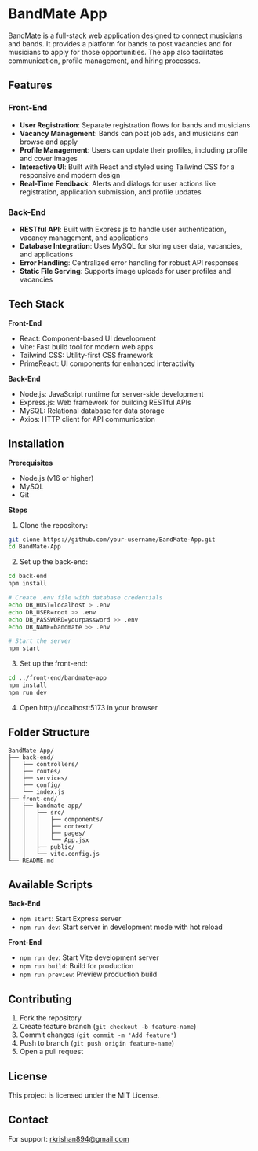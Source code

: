 # BandMate App

BandMate is a full-stack web application designed to connect musicians and bands. It provides a platform for bands to post vacancies and for musicians to apply for those opportunities. The app also facilitates communication, profile management, and hiring processes.

## Features

### Front-End
- **User Registration**: Separate registration flows for bands and musicians 
- **Vacancy Management**: Bands can post job ads, and musicians can browse and apply
- **Profile Management**: Users can update their profiles, including profile and cover images
- **Interactive UI**: Built with React and styled using Tailwind CSS for a responsive and modern design
- **Real-Time Feedback**: Alerts and dialogs for user actions like registration, application submission, and profile updates

### Back-End 
- **RESTful API**: Built with Express.js to handle user authentication, vacancy management, and applications
- **Database Integration**: Uses MySQL for storing user data, vacancies, and applications
- **Error Handling**: Centralized error handling for robust API responses
- **Static File Serving**: Supports image uploads for user profiles and vacancies

## Tech Stack

**Front-End**
- React: Component-based UI development
- Vite: Fast build tool for modern web apps
- Tailwind CSS: Utility-first CSS framework 
- PrimeReact: UI components for enhanced interactivity

**Back-End**
- Node.js: JavaScript runtime for server-side development
- Express.js: Web framework for building RESTful APIs
- MySQL: Relational database for data storage
- Axios: HTTP client for API communication

## Installation

**Prerequisites**
- Node.js (v16 or higher)
- MySQL
- Git

**Steps**

1. Clone the repository:
```bash
git clone https://github.com/your-username/BandMate-App.git
cd BandMate-App
```

2. Set up the back-end:
```bash
cd back-end
npm install

# Create .env file with database credentials
echo DB_HOST=localhost > .env
echo DB_USER=root >> .env
echo DB_PASSWORD=yourpassword >> .env
echo DB_NAME=bandmate >> .env

# Start the server
npm start
```

3. Set up the front-end:
```bash
cd ../front-end/bandmate-app
npm install
npm run dev
```

4. Open http://localhost:5173 in your browser

## Folder Structure

```
BandMate-App/
├── back-end/
│   ├── controllers/
│   ├── routes/
│   ├── services/
│   ├── config/
│   └── index.js
├── front-end/
│   ├── bandmate-app/
│   │   ├── src/
│   │   │   ├── components/
│   │   │   ├── context/
│   │   │   ├── pages/
│   │   │   └── App.jsx
│   │   ├── public/
│   │   └── vite.config.js
└── README.md
```

## Available Scripts

**Back-End**
- `npm start`: Start Express server
- `npm run dev`: Start server in development mode with hot reload

**Front-End** 
- `npm run dev`: Start Vite development server
- `npm run build`: Build for production
- `npm run preview`: Preview production build

## Contributing

1. Fork the repository
2. Create feature branch (`git checkout -b feature-name`)
3. Commit changes (`git commit -m 'Add feature'`)
4. Push to branch (`git push origin feature-name`)
5. Open a pull request

## License

This project is licensed under the MIT License.

## Contact

For support: rkrishan894@gmail.com